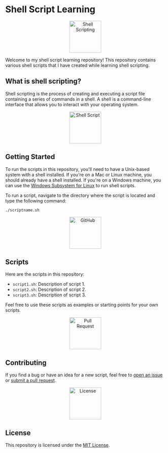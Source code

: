 

# Shell Script Learning

<p align="center">
  <img src="https://img.icons8.com/color/256/000000/console.png" alt="Shell Scripting" width="100"/>
</p>

Welcome to my shell script learning repository! This repository contains various shell scripts that I have created while learning shell scripting.

## What is shell scripting?

Shell scripting is the process of creating and executing a script file containing a series of commands in a shell. A shell is a command-line interface that allows you to interact with your operating system.

<p align="center">
  <img src="https://img.icons8.com/plasticine/100/000000/code-file.png" alt="Shell Script" width="100"/>
</p>

## Getting Started

To run the scripts in this repository, you'll need to have a Unix-based system with a shell installed. If you're on a Mac or Linux machine, you should already have a shell installed. If you're on a Windows machine, you can use the [Windows Subsystem for Linux](https://docs.microsoft.com/en-us/windows/wsl/install-win10) to run shell scripts.

To run a script, navigate to the directory where the script is located and type the following command:

```
./scriptname.sh
```

<p align="center">
  <img src="https://e7.pngegg.com/pngimages/1010/961/png-clipart-white-and-red-next-and-previous-logo-computer-icons-source-code-html-coding-search-engine-optimization-text.png" alt="GitHub" width="100"/>
</p>

## Scripts

Here are the scripts in this repository:

- `script1.sh`: Description of script 1.
- `script2.sh`: Description of script 2.
- `script3.sh`: Description of script 3.

Feel free to use these scripts as examples or starting points for your own scripts.

<p align="center">
  <img src="https://cdn-icons-png.flaticon.com/512/6577/6577277.png" alt="Pull Request" width="100"/>
</p>

## Contributing

If you find a bug or have an idea for a new script, feel free to [open an issue](https://github.com/username/repo/issues) or [submit a pull request](https://github.com/username/repo/pulls).

<p align="center">
  <img src="https://img.icons8.com/cotton/100/000000/certificate.png" alt="License" width="100"/>
</p>

## License

This repository is licensed under the [MIT License](https://github.com/rajneesh011/shell-scripting/blob/main/LICENSE).
